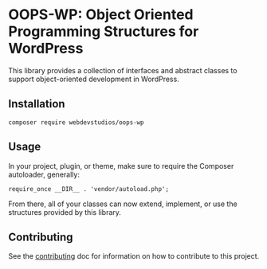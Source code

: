 # OOPS-WP: Object Oriented Programming Structures for WordPress
This library provides a collection of interfaces and abstract classes
to support object-oriented development in WordPress.

## Installation
`composer require webdevstudios/oops-wp`

## Usage
In your project, plugin, or theme, make sure to require the Composer
autoloader, generally:

`require_once __DIR__ . 'vendor/autoload.php';`

From there, all of your classes can now extend, implement, or use
the structures provided by this library.

## Contributing
See the [contributing](CONTRIBUTING.md) doc for information on
how to contribute to this project.
